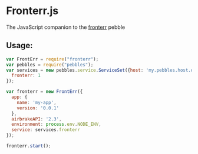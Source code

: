 # Fronterr.js

The JavaScript companion to the [fronterr](https://github.com/bengler/fronterr) pebble

## Usage:

```js
var FrontErr = require("fronterr");
var pebbles = require("pebbles");
var services = new pebbles.service.ServiceSet({host: 'my.pebbles.host.org'}).use({
  fronterr: 1
});

var fronterr = new FrontErr({
  app: {
    name: 'my-app',
    version: '0.0.1'
  },
  airbrakeAPI: '2.3',
  environment: process.env.NODE_ENV,
  service: services.fronterr
});

fronterr.start();
```

